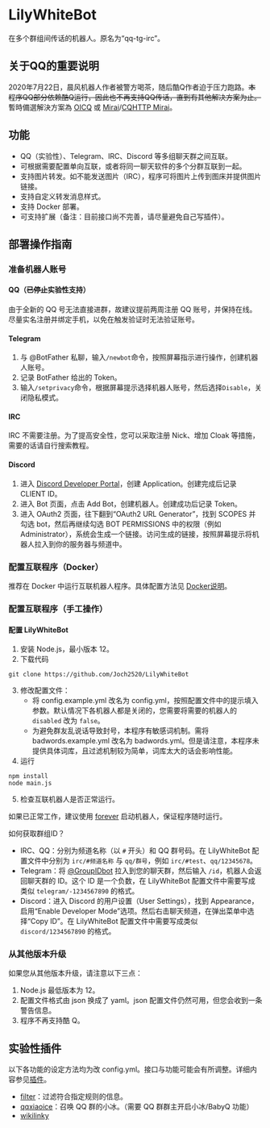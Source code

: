 LilyWhiteBot
===
在多个群组间传话的机器人。原名为“qq-tg-irc”。

## 关于QQ的重要说明
2020年7月22日，晨风机器人作者被警方喝茶，随后酷Q作者迫于压力跑路。<s>本程序QQ部分依赖酷Q运行，因此也不再支持QQ传话，直到有其他解决方案为止。</s><br />
暫時備選解決方案為 [OICQ](https://github.com/takayama-lily/oicq) 或 [Mirai](https://github.com/mamoe/mirai)/[CQHTTP Mirai](https://github.com/yyuueexxiinngg/cqhttp-mirai)。

## 功能
* QQ（实验性）、Telegram、IRC、Discord 等多组聊天群之间互联。
* 可根据需要配置单向互联，或者将同一聊天软件的多个分群互联到一起。
* 支持图片转发。如不能发送图片（IRC），程序可将图片上传到图床并提供图片链接。
* 支持自定义转发消息样式。
* 支持 Docker 部署。
* 可支持扩展（备注：目前接口尚不完善，请尽量避免自己写插件）。

## 部署操作指南
### 准备机器人账号
#### QQ（<s>已停止</s>实验性支持）
由于全新的 QQ 号无法直接进群，故建议提前两周注册 QQ 账号，并保持在线。尽量实名注册并绑定手机，以免在触发验证时无法验证账号。

#### Telegram
1. 与 @BotFather 私聊，输入`/newbot`命令，按照屏幕指示进行操作，创建机器人账号。
2. 记录 BotFather 给出的 Token。
3. 输入`/setprivacy`命令，根据屏幕提示选择机器人账号，然后选择`Disable`，关闭隐私模式。

#### IRC
IRC 不需要注册。为了提高安全性，您可以采取注册 Nick、增加 Cloak 等措施，需要的话请自行搜索教程。

#### Discord
1. 进入 [Discord Developer Portal](https://discordapp.com/developers/applications/)，创建 Application。创建完成后记录 CLIENT ID。
2. 进入 Bot 页面，点击 Add Bot，创建机器人。创建成功后记录 Token。
3. 进入 OAuth2 页面，往下翻到“OAuth2 URL Generator”，找到 SCOPES 并勾选 bot，然后再继续勾选 BOT PERMISSIONS 中的权限（例如 Administrator），系统会生成一个链接。访问生成的链接，按照屏幕提示将机器人拉入到你的服务器与频道中。
<!--
#### 微信
**警告：微信极容易被封号，请认真阅读[注意事项](https://github.com/Joch2520/LilyWhiteBot/wiki/%E5%BE%AE%E4%BF%A1%E6%B3%A8%E6%84%8F%E4%BA%8B%E9%A1%B9%EF%BC%88%E4%BD%BF%E7%94%A8%E5%89%8D%E5%BF%85%E8%AF%BB%EF%BC%81%EF%BC%89)之后再进行操作！**

1. 准备专用手机。除机器人账号外，不要登录其他账号。
2. 启动微信，实名制注册。
2. 绑定银行卡，并往微信钱包中塞一块钱。
3. 加三个真实的好友。
4. 在专用手机上挂机三周，以规避风控。
-->

### 配置互联程序（Docker）
推荐在 Docker 中运行互联机器人程序。具体配置方法见 [Docker说明](https://github.com/Joch2520/LilyWhiteBot/blob/master/README_Docker.md)。

### 配置互联程序（手工操作）
#### 配置 LilyWhiteBot
1. 安装 Node.js，最小版本 12。
2. 下载代码
```
git clone https://github.com/Joch2520/LilyWhiteBot
```
3. 修改配置文件：
    * 将 config.example.yml 改名为 config.yml，按照配置文件中的提示填入参数。默认情况下各机器人都是关闭的，您需要将需要的机器人的 `disabled` 改为 `false`。
    * 为避免群友乱说话导致封号，本程序有敏感词机制。需将 badwords.example.yml 改名为 badwords.yml。但是请注意，本程序未提供具体词库，且过滤机制较为简单，词库太大的话会影响性能。
4. 运行
```
npm install
node main.js
```
5. 检查互联机器人是否正常运行。

如果已正常工作，建议使用 [forever](https://github.com/foreversd/forever) 启动机器人，保证程序随时运行。

如何获取群组ID？
* IRC、QQ：分别为频道名称（以 `#` 开头）和 QQ 群号码。在 LilyWhiteBot 配置文件中分别为 `irc/#频道名称` 与 `qq/群号`，例如 `irc/#test`、`qq/12345678`。
* Telegram：将 [@GroupIDbot](https://t.me/GroupIDbot) 拉入到您的聊天群，然后输入 `/id`，机器人会返回聊天群的 ID。这个 ID 是一个负数，在 LilyWhiteBot 配置文件中需要写成类似 `telegram/-1234567890` 的格式。
* Discord：进入 Discord 的用户设置（User Settings），找到 Appearance，启用“Enable Developer Mode”选项。然后右击聊天频道，在弹出菜单中选择“Copy ID”。在 LilyWhiteBot 配置文件中需要写成类似 `discord/1234567890` 的格式。

### 从其他版本升级
如果您从其他版本升级，请注意以下三点：

1. Node.js 最低版本为 12。
2. 配置文件格式由 json 换成了 yaml。json 配置文件仍然可用，但您会收到一条警告信息。
3. 程序不再支持酷 Q。

## 实验性插件
以下各功能的设定方法均为改 config.yml。接口与功能可能会有所调整。详细内容参见[插件](https://github.com/Joch2520/LilyWhiteBot/wiki/%E6%8F%92%E4%BB%B6)。
* [filter](https://github.com/Joch2520/LilyWhiteBot/blob/master/plugins/filter.js)：过滤符合指定规则的信息。
* [qqxiaoice](https://github.com/Joch2520/LilyWhiteBot/blob/master/plugins/qqxiaoice.js)：召唤 QQ 群的小冰。（需要 QQ 群群主开启小冰/BabyQ 功能）
* [wikilinky](https://github.com/Joch2520/LilyWhiteBot/blob/master/plugins/wikilinky.js)
